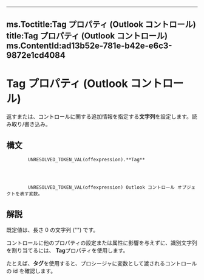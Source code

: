 

---
ms.Toctitle:Tag プロパティ (Outlook コントロール)
title:Tag プロパティ (Outlook コントロール)
ms.ContentId:ad13b52e-781e-b42e-e6c3-9872e1cd4084
---
# Tag プロパティ (Outlook コントロール)




返すまたは、コントロールに関する追加情報を指定する**文字列**を設定します。読み取り/書き込み。

## 構文

            UNRESOLVED_TOKEN_VAL(offexpression).**Tag**




            UNRESOLVED_TOKEN_VAL(offexpression) Outlook コントロール オブジェクトを表す変数。



## 解説
既定値は、長さ 0 の文字列 ("") です。



コントロールに他のプロパティの設定または属性に影響を与えずに、識別文字列を割り当てるには、 **Tag**プロパティを使用します。



たとえば、**タグ**を使用すると、プロシージャに変数として渡されるコントロールの id を確認します。




